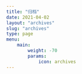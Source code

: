 ```yaml
---
title: "归档"
date: 2021-04-02
layout: "archives" 
slug: "archives"
type: page
menu:
    main:
        weight: -70
        params:
            icon: archives
---
```

